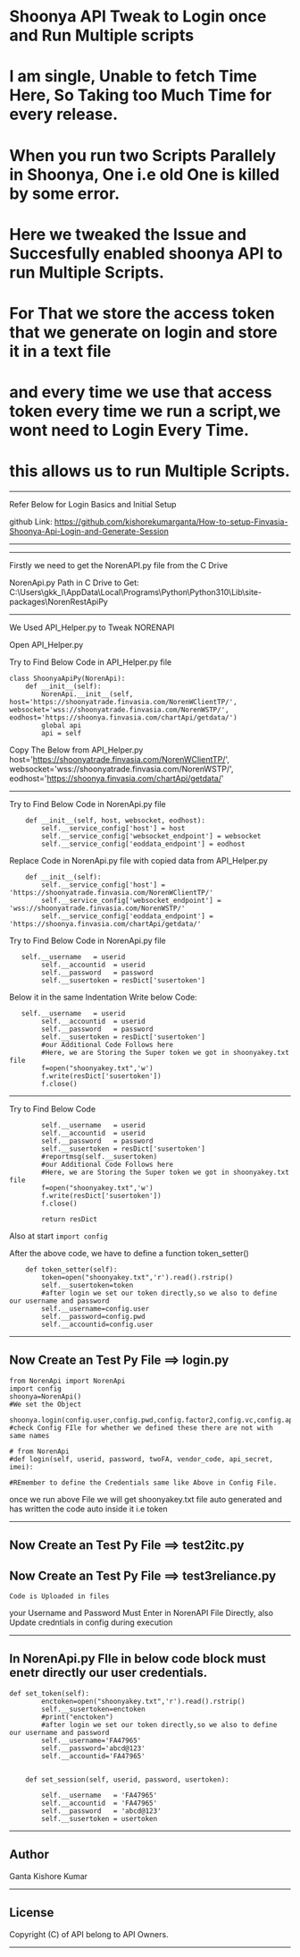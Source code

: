 # Shoonya API Tweak to Login once and Run Multiple scripts
# I am single, Unable to fetch Time Here, So Taking too Much Time for every release.

# When you run two Scripts Parallely in Shoonya, One i.e old One is killed by some error.
# Here we tweaked the Issue and Succesfully enabled shoonya API to run Multiple Scripts.

# For That we store the access token that we generate on login and store it in a text file
# and every time we use that access token every time we run a script,we wont need to Login Every Time.
# this allows us to run Multiple Scripts.

****
Refer Below for Login Basics and Initial Setup 

github Link:
https://github.com/kishorekumarganta/How-to-setup-Finvasia-Shoonya-Api-Login-and-Generate-Session
****

****
Firstly we need to get the NorenAPI.py file from the C Drive

NorenApi.py Path in C Drive to Get:
C:\Users\gkk_I\AppData\Local\Programs\Python\Python310\Lib\site-packages\NorenRestApiPy

****

We Used API_Helper.py to Tweak NORENAPI

Open API_Helper.py

Try to Find  Below Code in API_Helper.py file

```
class ShoonyaApiPy(NorenApi):
    def __init__(self):
        NorenApi.__init__(self, host='https://shoonyatrade.finvasia.com/NorenWClientTP/', websocket='wss://shoonyatrade.finvasia.com/NorenWSTP/', eodhost='https://shoonya.finvasia.com/chartApi/getdata/')
        global api
        api = self

```

Copy The Below from API_Helper.py
host='https://shoonyatrade.finvasia.com/NorenWClientTP/', 
websocket='wss://shoonyatrade.finvasia.com/NorenWSTP/', 
eodhost='https://shoonya.finvasia.com/chartApi/getdata/'

****
Try to Find  Below Code in NorenApi.py file

```
    def __init__(self, host, websocket, eodhost):
        self.__service_config['host'] = host
        self.__service_config['websocket_endpoint'] = websocket
        self.__service_config['eoddata_endpoint'] = eodhost

```

Replace Code in NorenApi.py file with copied data from API_Helper.py

```
    def __init__(self):
        self.__service_config['host'] = 'https://shoonyatrade.finvasia.com/NorenWClientTP/'
        self.__service_config['websocket_endpoint'] = 'wss://shoonyatrade.finvasia.com/NorenWSTP/'
        self.__service_config['eoddata_endpoint'] = 'https://shoonya.finvasia.com/chartApi/getdata/'

```

Try to Find  Below Code in NorenApi.py file

```
   self.__username   = userid
        self.__accountid  = userid
        self.__password   = password
        self.__susertoken = resDict['susertoken']

```

Below it in the same Indentation Write below Code:

```
   self.__username   = userid
        self.__accountid  = userid
        self.__password   = password
        self.__susertoken = resDict['susertoken']
        #our Additional Code Follows here
        #Here, we are Storing the Super token we got in shoonyakey.txt file
        f=open("shoonyakey.txt",'w')
        f.write(resDict['susertoken'])
        f.close()

```
****

Try to Find Below Code

```
        self.__username   = userid
        self.__accountid  = userid
        self.__password   = password
        self.__susertoken = resDict['susertoken']
        #reportmsg(self.__susertoken)
        #our Additional Code Follows here
        #Here, we are Storing the Super token we got in shoonyakey.txt file
        f=open("shoonyakey.txt",'w')
        f.write(resDict['susertoken'])
        f.close()

        return resDict
```

Also at start 
```import config```

After the above code, we have to define a function token_setter()

```
    def token_setter(self):
        token=open("shoonyakey.txt",'r').read().rstrip()
        self.__susertoken=token
        #after login we set our token directly,so we also to define our username and password
        self.__username=config.user
        self.__password=config.pwd
        self.__accountid=config.user
```

****
## Now Create an Test Py File ==> login.py

```
from NorenApi import NorenApi
import config
shoonya=NorenApi()
#We set the Object

shoonya.login(config.user,config.pwd,config.factor2,config.vc,config.app_key,config.imei)
#check Config FIle for whether we defined these there are not with same names

# from NorenApi
#def login(self, userid, password, twoFA, vendor_code, api_secret, imei):

#REmember to define the Credentials same like Above in Config File.

```

once we run above File we will get shoonyakey.txt file auto generated and has written the code auto inside it i.e token

****
## Now Create an Test Py File ==> test2itc.py
## Now Create an Test Py File ==> test3reliance.py

```
Code is Uploaded in files
```


your Username and Password Must Enter in NorenAPI File Directly, also Update credntials in config during execution


****
## In NorenApi.py FIle in below code block must enetr directly our user credentials.



```
def set_token(self):
        enctoken=open("shoonyakey.txt",'r').read().rstrip()
        self.__susertoken=enctoken
        #print("enctoken")
        #after login we set our token directly,so we also to define our username and password
        self.__username='FA47965'
        self.__password='abcd@123'
        self.__accountid='FA47965'
        

    def set_session(self, userid, password, usertoken):
        
        self.__username   = 'FA47965'
        self.__accountid  = 'FA47965'
        self.__password   = 'abcd@123'
        self.__susertoken = usertoken
```
****

## Author

Ganta Kishore Kumar

****

## License

Copyright (C) of API belong to API Owners.

****
